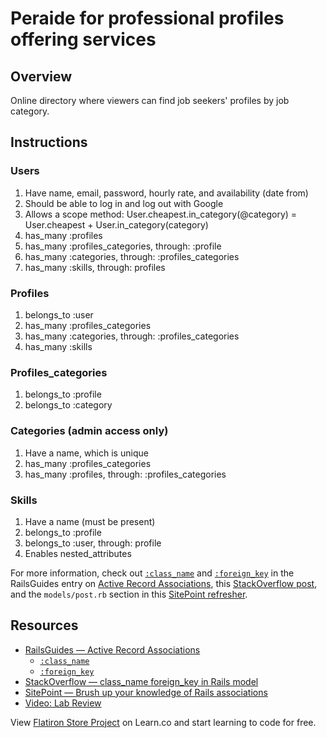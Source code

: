 # Peraide for professional profiles offering services

## Overview
Online directory where viewers can find job seekers' profiles by job category.  

## Instructions

### Users
1. Have name, email, password, hourly rate, and availability (date from)
2. Should be able to log in and log out with Google
3. Allows a scope method: User.cheapest.in_category(@category) = User.cheapest + User.in_category(category)
4. has_many :profiles
5. has_many :profiles_categories, through: :profile
6. has_many :categories, through: :profiles_categories
7. has_many :skills, through: profiles

### Profiles
1. belongs_to :user
2. has_many :profiles_categories
3. has_many :categories, through: :profiles_categories
4. has_many :skills

### Profiles_categories
1.	belongs_to :profile
2.	belongs_to :category

### Categories (admin access only)
1. Have a name, which is unique
2. has_many :profiles_categories
3. has_many :profiles, through: :profiles_categories

### Skills
1. Have a name (must be present)
2. belongs_to :profile
3. belongs_to :user, through: profile
4. Enables nested_attributes



For more information, check out [`:class_name`][class_name] and [`:foreign_key`][foreign_key] in the RailsGuides entry on [Active Record Associations][RailsGuides], this [StackOverflow post][StackOverflow], and the `models/post.rb` section in this [SitePoint refresher][SitePoint].

## Resources
* [RailsGuides — Active Record Associations][RailsGuides]
  - [`:class_name`][class_name]
  - [`:foreign_key`][foreign_key]
* [StackOverflow — class_name foreign_key in Rails model][StackOverflow]
* [SitePoint — Brush up your knowledge of Rails associations][SitePoint]
* [Video: Lab Review](https://www.youtube.com/watch?v=x_qQCnYPyBk)

[RailsGuides]: http://guides.rubyonrails.org/association_basics.html
[class_name]: http://guides.rubyonrails.org/association_basics.html#options-for-belongs-to-class-name
[foreign_key]: http://guides.rubyonrails.org/association_basics.html#options-for-belongs-to-foreign-key
[StackOverflow]: https://stackoverflow.com/a/41135173
[SitePoint]: https://www.sitepoint.com/brush-up-your-knowledge-of-rails-associations/

<p class='util--hide'>View <a href='https://learn.co/lessons/flatiron-store-project'>Flatiron Store Project</a> on Learn.co and start learning to code for free.</p>
